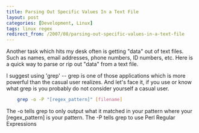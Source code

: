 ```yaml
---
title: Parsing Out Specific Values In a Text File
layout: post
categories: [Development, Linux]
tags: linux regex
redirect_from: /2007/08/parsing-out-specific-values-in-a-text-file
---
```


Another task which hits my desk often is getting "data" out of text files.  Such as names, email addresses, phone numbers, ID numbers, etc.  Here is a quick way to parse or rip out "data" from a text file.

I suggest using 'grep' -- grep is one of those applications which is more powerful than the casual user realizes.  And let's face it, if you use or know what grep is you probably do not consider yourself a casual user.

```bash
    grep -o -P "[regex_pattern]" [filename]
```

The -o tells grep to only output what it matched in your pattern where your &#91;regex_pattern&#93; is your pattern.
The -P tells grep to use Perl Regular Expressions

